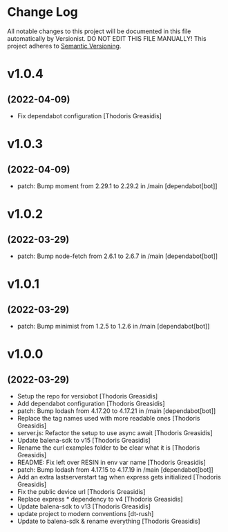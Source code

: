 # Change Log

All notable changes to this project will be documented in this file
automatically by Versionist. DO NOT EDIT THIS FILE MANUALLY!
This project adheres to [Semantic Versioning](http://semver.org/).

# v1.0.4
## (2022-04-09)

* Fix dependabot configuration [Thodoris Greasidis]

# v1.0.3
## (2022-04-09)

* patch: Bump moment from 2.29.1 to 2.29.2 in /main [dependabot[bot]]

# v1.0.2
## (2022-03-29)

* patch: Bump node-fetch from 2.6.1 to 2.6.7 in /main [dependabot[bot]]

# v1.0.1
## (2022-03-29)

* patch: Bump minimist from 1.2.5 to 1.2.6 in /main [dependabot[bot]]

# v1.0.0
## (2022-03-29)

* Setup the repo for versiobot [Thodoris Greasidis]
* Add dependabot configuration [Thodoris Greasidis]
* patch: Bump lodash from 4.17.20 to 4.17.21 in /main [dependabot[bot]]
* Replace the tag names used with more readable ones [Thodoris Greasidis]
* server.js: Refactor the setup to use async await [Thodoris Greasidis]
* Update balena-sdk to v15 [Thodoris Greasidis]
* Rename the curl examples folder to be clear what it is [Thodoris Greasidis]
* README: Fix left over RESIN in env var name [Thodoris Greasidis]
* patch: Bump lodash from 4.17.15 to 4.17.19 in /main [dependabot[bot]]
* Add an extra lastserverstart tag when express gets initialized [Thodoris Greasidis]
* Fix the public device url [Thodoris Greasidis]
* Replace express * dependency to v4 [Thodoris Greasidis]
* Update balena-sdk to v13 [Thodoris Greasidis]
* update project to modern conventions [dt-rush]
* Update to balena-sdk & rename everything [Thodoris Greasidis]
